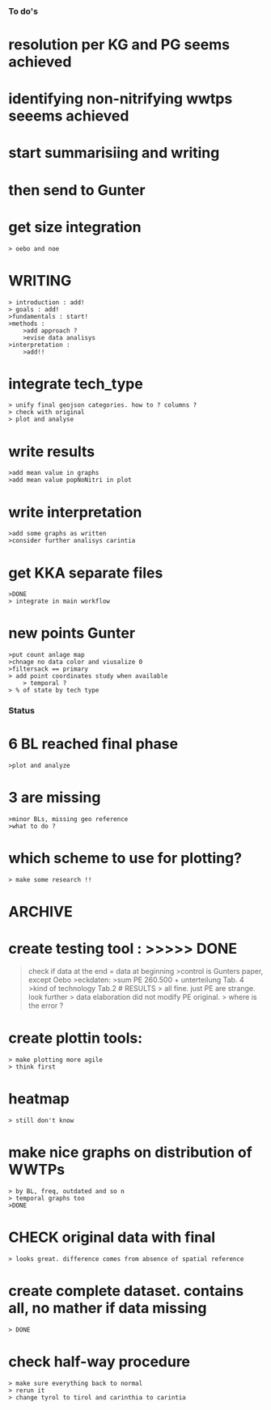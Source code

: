 ### To do's

# resolution per KG and PG seems achieved
# identifying non-nitrifying wwtps seeems achieved
# start summarisiing and writing 
# then send to Gunter


# get size integration
    > oebo and noe


# WRITING 
    > introduction : add!
    > goals : add!
    >fundamentals : start!
    >methods : 
        >add approach ? 
        >evise data analisys
    >interpretation : 
        >add!!

    

# integrate tech_type
    > unify final geojson categories. how to ? columns ?
    > check with original
    > plot and analyse

# write results
    >add mean value in graphs 
    >add mean value popNoNitri in plot

# write interpretation
    >add some graphs as written
    >consider further analisys carintia

# get KKA separate files
    >DONE
    > integrate in main workflow

# new points Gunter
    >put count anlage map
    >chnage no data color and viusalize 0 
    >filtersack == primary
    > add point coordinates study when available
        > temporal ?
    > % of state by tech type 
    



### Status
# 6 BL reached final phase
    >plot and analyze
# 3 are missing
    >minor BLs, missing geo reference
    >what to do ?

# which scheme to use for plotting?
    > make some research !!

# ARCHIVE
# create testing tool : >>>>> DONE
>check if data at the end = data at beginning
    >control is Gunters paper, except Oebo
    >eckdaten:
        >sum PE 260.500 + unterteilung Tab. 4
        >kind of technology Tab.2
    # RESULTS
        > all fine. just PE are strange. look further
        > data elaboration did not modify PE original. 
        > where is the error ? 

# create plottin tools:
    > make plotting more agile
    > think first
# heatmap
    > still don't know
# make nice graphs on distribution of WWTPs 
    > by BL, freq, outdated and so n
    > temporal graphs too
    >DONE

# CHECK original data with final
    > looks great. difference comes from absence of spatial reference

# create complete dataset. contains all, no mather if data missing 
    > DONE
# check half-way procedure 
    > make sure everything back to normal
    > rerun it 
    > change tyrol to tirol and carinthia to carintia